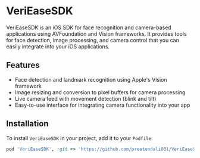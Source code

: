 # VeriEaseSDK

VeriEaseSDK is an iOS SDK for face recognition and camera-based applications using AVFoundation and Vision frameworks. It provides tools for face detection, image processing, and camera control that you can easily integrate into your iOS applications.

## Features
- Face detection and landmark recognition using Apple's Vision framework
- Image resizing and conversion to pixel buffers for camera processing
- Live camera feed with movement detection (blink and tilt)
- Easy-to-use interface for integrating camera functionality into your app

## Installation

To install `VeriEaseSDK` in your project, add it to your `Podfile`:

```ruby
pod 'VeriEaseSDK', :git => 'https://github.com/preetendali001/VeriEaseSDK.git', :tag => ‘1.1.1’

